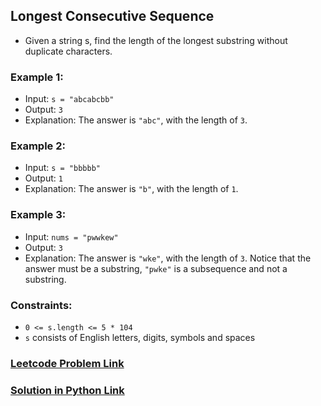 ## Longest Consecutive Sequence

- Given a string s, find the length of the longest substring without duplicate characters.
 

### Example 1:

- Input: <code>s = "abcabcbb"</code>
- Output: <code>3</code>
- Explanation: The answer is <code>"abc"</code>, with the length of <code>3</code>.

### Example 2:
- Input: <code>s = "bbbbb"</code>
- Output: <code>1</code>
- Explanation: The answer is <code>"b"</code>, with the length of <code>1</code>.

### Example 3:
- Input: <code>nums = "pwwkew"</code>
- Output: <code>3</code>
- Explanation: The answer is <code>"wke"</code>, with the length of <code>3</code>.
Notice that the answer must be a substring, <code>"pwke"</code> is a subsequence and not a substring.

### Constraints:

- <code>0 <= s.length <= 5 * 104</code>
- <code>s</code> consists of English letters, digits, symbols and spaces

### [Leetcode Problem Link](https://leetcode.com/problems/longest-substring-without-repeating-characters)

### [Solution in Python Link](longestSubstringWithoutRepeatingChars.py)
